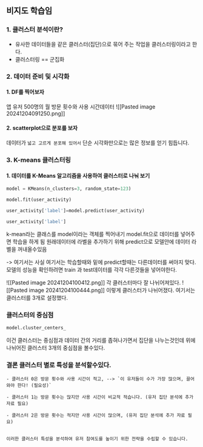 ## 비지도 학습임
### 1. 클러스터 분석이란?
- 유사한 데이터들을 같은 클러스터(집단)으로 묶어 주는 작업을 클러스터링이라고 한다.
- 클러스터링 == 군집화
### 2. 데이터 준비 및 시각화
#### 1. DF를 찍어보자
앱 유저 500명의 월 방문 횟수와 사용 시간데이터
![[Pasted image 20241204091250.png]]
#### 2. scatterplot으로 분포를 보자 
데이터가 `넓고 고르게 분포해 있어서` 단순 시각화만으로는 많은 정보를 얻기 힘듭니다.

### 3. K-means 클러스터링
#### 1. 데이터를 K-Means 알고리즘을 사용하여 클러스터로 나눠 보기
```python
model = KMeans(n_clusters=3, random_state=123)

model.fit(user_activity)

user_activity['label']=model.predict(user_activity)

user_activity['label']
```
k-mean라는 클래스를 model이라는 객체를 찍어내기
model.fit으로 데이터를 넣어주면 학습을 하게 됨
원래데이터에 라벨을 추가하기 위해 predict으로 모델안에 데이터 라벨을 꺼내올수있음

-> 여기서는 사실 여기서는 학습할때와 밑에  predict할때는 다른데이터를 써야지 맞다.
모델의 성능을 확인하려면 train 과 test데이터를 각각 다른것들을 넣어야한다.

![[Pasted image 20241204100412.png]]
각 클러스터마다 잘 나뉘어져있다.
![[Pasted image 20241204100444.png]]
이렇게 클러스터가 나뉘어졌다. 여기서는 클러스터를 3개로 설정했다.
### 클러스터의 중심점
```python
model.cluster_centers_
```
이건 클러스터는 중심점과 데이터 간의 거리를 좁혀나가면서 집단을 나누는것인데
위에 나뉘어진 클러스터 3개의 중심점을 볼수있다.


### 결론 클러스터 별로 특성을 분석할수있다.
```
- 클러스터 0은 방문 횟수와 사용 시간이 적고, --> `이 유저들이 수가 가장 많으며, 끌어와야 한다! (필요성)`

- 클러스터 1는 방문 횟수는 많지만 사용 시간이 비교적 적습니다. (유저 집단 분석에 추가 자료 필요)

- 클러스터 2은 방문 횟수는 적지만 사용 시간이 많으며, (유저 집단 분석에 추가 자료 필요)


이러한 클러스터 특성을 분석하여 유저 참여도를 높이기 위한 전략을 수립할 수 있습니다.
```